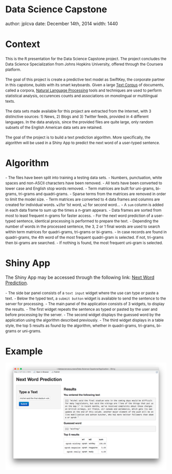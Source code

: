 Data Science Capstone
========================================================
author: jplcva
date: December 14th, 2014
width: 1440

Context
========================================================

<small>This is the R presentation for the Data Science Capstone project. The project concludes the Data Science Specialization from Johns Hopkins University, offered through the Coursera platform.</small>

<small>The goal of this project is create a predictive text model as SwiftKey, the corporate partner in this capstone, builds with its smart keyboards. Given a large [Text Corpus](http://en.wikipedia.org/wiki/Text_corpus) of documents, called a corpora, [Natural Language Processing](http://en.wikipedia.org/wiki/Natural_language_processing) tools and techniques are used to perform statistical analysis, occurences counts and associations on monolingual or multilingual texts.</small>

<small>The data sets made available for this project are extracted from the Internet, with 3 distinctive sources: 1) News, 2) Blogs and 3) Twitter feeds, provided in 4 different languages. In the data analysis, since the provided files are quite large, only random subsets of the English American data sets are retained.</small>

<small>The goal of the project is to build a text prediction algorithm. More specifically, the algorithm will be used in a Shiny App to predict the next word of a user-typed sentence.</small>


Algorithm
========================================================

<small>- The files have been split into training a testing data sets.</small>
<small>- Numbers, punctuation, white spaces and non-ASCII characters have been removed.</small>
<small>- All texts have been converted to lower case and English stop words removed.</small>
<small>- Term matrices are built for uni-grams, bi-grams, tri-grams and quadri-grams.</small>
<small>- Sparse terms from the matrices are removed in order to limit the model size.</small>
<small>- Term matrices are converted to 4 data frames and columns are created for individual words. `w1`for 1st word, `w2` for second word...</small>
<small>- A `sum` column is added in each data frame to sum up the times a n-gram appears.</small>
<small>- Data frames are sorted from most to least frequent n-grams for faster access.</small>
<small>- For the next word prediction of a user-typed sentence, identical processing is performed to prepare the text.</small>
<small>- Depending the number of words in the processed sentence, the 3, 2 or 1 final words are used to search within term matrices for quadri-grams, tri-grams or bi-grams.</small>
<small>- In case records are found in quadri-grams, the 4th word of the most frequent quadri-gram is selected. If not, tri-grams then bi-grams are searched.</small>
<small>- If nothing is found, the most frequent uni-gram is selected.</small>


Shiny App
========================================================

The Shiny App may be accessed through the following link: [Next Word Prediction](http://jplcva.shinyapps.io/Data-Science-Capstone).

<small>- The side bar panel consists of a `text input` widget where the use can type or paste a text.</small>
<small>- Below the typed text, a `submit button` widget is available to send the sentence to the server for processing.</small>
<small>- The main panel of the application consists of 3 widgets, to display the results.</small>
<small>- The first widget repeats the sentence as typed or pasted by the user and before processing by the server.</small>
<small>- The second widget displays the guessed word by the application using the algorithm described previously.</small>
<small>- The third widget displays in a table style, the top 5 results as found by the algorithm, whether in quadri-grams, tri-grams, bi-grams or uni-grams.</small>


Example
========================================================

![alt text](ShinyApp.png)
